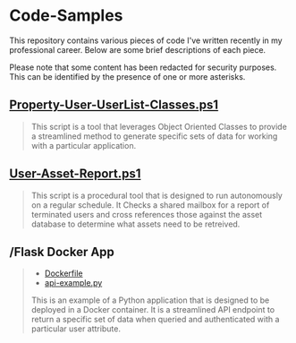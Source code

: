 
# Code-Samples
This repository contains various pieces of code I've written recently in my professional career.  Below are some brief descriptions of each piece.

Please note that some content has been redacted for security purposes.  This can be identified by the presence of one or more asterisks.
    


## [Property-User-UserList-Classes.ps1](/Property-User-UserList-Class.ps1)

>This script is a tool that leverages Object Oriented Classes to provide a streamlined method to generate specific sets of data for working with a particular application.


## [User-Asset-Report.ps1](/User-Asset-Report.ps1)

>This script is a procedural tool that is designed to run autonomously on a regular schedule. It Checks a shared mailbox for a report of terminated users and cross references those against the asset database to determine what assets need to be retreived.


## /Flask Docker App

>- [Dockerfile](/Flask_Docker_App/Dockerfile)  
>- [api-example.py](/Flask_Docker_App/api-example.py)  
>
>This is an example of a Python application that is designed to be deployed in a Docker container.  It is a streamlined API endpoint to return a specific set of data when queried and authenticated with a particular user attribute.
